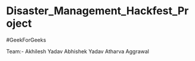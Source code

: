 # Disaster_Management_Hackfest_Project
#GeekForGeeks

Team:-
Akhilesh Yadav
Abhishek Yadav
Atharva Aggrawal
